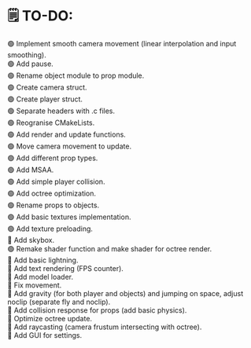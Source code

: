 # 🗒️ TO-DO:
🟢 Implement smooth camera movement (linear interpolation and input smoothing).\
🟢 Add pause.\
🟢 Rename object module to prop module.\
🟢 Create camera struct.\
🟢 Create player struct.\
🟢 Separate headers with .c files.\
🟢 Reogranise CMakeLists.\
🟢 Add render and update functions.\
🟢 Move camera movement to update.\
🟢 Add different prop types.\
🟢 Add MSAA.\
🟢 Add simple player collision.\
🟢 Add octree optimization.\
🟢 Rename props to objects.\
🟢 Add basic textures implementation.\
🟢 Add texture preloading.\
🔴 Add skybox.\
🟢 Remake shader function and make shader for octree render.\
🔴 Add basic lightning.\
🔴 Add text rendering (FPS counter).\
🔴 Add model loader.\
🔴 Fix movement.\
🔴 Add gravity (for both player and objects) and jumping on space, adjust noclip (separate fly and noclip).\
🔴 Add collision response for props (add basic physics).\
🔴 Optimize octree update.\
🔴 Add raycasting (camera frustum intersecting with octree).\
🔴 Add GUI for settings.